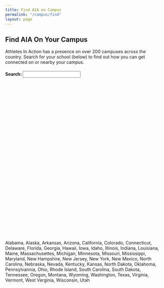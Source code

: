 ```yaml
---
title: Find AIA on Campus
permalink: "/campus/find"
layout: page
---
```


<div class="container col-md-10 col-md-offset-1">
<h2 class="title text-center">Find AIA <span class="first-color light">On Your Campus</span></h2>
<p>Athletes In Action has a presence on over 200 campuses across the country. Search for your school (below) to find out how you can get connected on or nearby your campus.</p>
<h4 id="searchbox">Search:&nbsp;<input id="schools" type="text"></h4>
</div>
<div class="row mt20">
<div class="container">
<div id="controls" class="col-md-10 col-md-offset-1 mb20"><div class="wrap_controls row"></div></div>
</div>
</div>
<div id="gmap" style="height: 500px; position: relative; overflow: hidden;"></div>
<div class="hidden">Alabama, Alaska, Arkansas, Arizona, California, Colorado, Connecticut, Delaware, Florida, Georgia, Hawaii, Iowa, Idaho, Illinois, Indiana, Louisiana, Maine, Massachusettes, Michigan, Minnesota, Missouri, Mississippi, Maryland, New Hampshire, New Jersey, New York, New Mexico, North Carolina, Nebraska, Nevada, Kentucky, Kansas, North Dakota, Oklahoma, Pennsylvannia, Ohio, Rhode Island, South Carolina, South Dakota, Tennessee, Oregon, Montana, Wyoming, Washington, Texas, Virginia, Vermont, West Verginia, Wisconsin, Utah</div>
<script type="text/javascript">// <![CDATA[
var html_checks = {
    //required: called by Maplace.js to activate the current voice on menu
    activateCurrent: function(index) {
        this.html_element.find("input[value='" + index + "']").attr('checked', true);
    },
    //required: called by Maplace.js to get the html of the menu
    getHtml: function() {
        var self = this,
            html = '';

        //if more than one location
        if(this.ln > 0) {
            html += '<div class="accordion panel-group ' + this.o.controls_cssclass + '" id="campusAccordion">';

            //check "view all" link
            //use ShowOnMenu(index) to know if a location has to appear on menu
            if(this.ShowOnMenu(this.view_all_key)) {
                html += '<label><input type="radio" name="gmap" value="'
                     + this.view_all_key + '"/>' + this.o.view_all_text + '</label>';
            }

            //iterate the locations
            for (var a = 0; a < this.ln; a++) {
                if(this.ShowOnMenu(a)) 
                  html += '<div class="panel col-md-6"><div class="panel-heading" style="background-color:#990000;">'
              			+ '<a class="collapse panel-toggle" data-toggle="collapse" data-parent="#campusAccordion" href="#collapse'+ a.toString() + '" style="color:#FFFFFF;">'
              			+ this.o.locations[a].title + '</a></div>';

      			   if (a === 0) {
              			html += '<div id="collapse' + a.toString() +'" class="panel-collapse collapse in"><div class="accordion-inner" style="background-color: #e5e5e5; padding:10px;">';
              			if (this.o.locations[a].aia.StaffType == "")	{
              				html += "We don't currently have a presence on this campus, but we have resources and coaches available to help you begin to <a href='/campus/sportlinc'>start AIA on this campus</a>."
              			} else {
              				html += checkSchoolTypeText(this.o.locations[a].aia, false)
              			}
          			} else {
          				html += '<div id="collapse' + a.toString() +'" class="panel-collapse collapse"><div class="accordion-inner" style="background-color: #e5e5e5;padding:10px;">'
          					+ checkSchoolTypeText(this.o.locations[a].aia, true);
          			}
          			html += '</div></div></div>';
            }
            html += '</div>';
        }

        this.html_element = $('<div class="wrap_controls row"></div>').append(html);

        //event on change
        //use ViewOnMap(index) to trigger the marker on map
        this.html_element.find('#campusAccordion').on('show.bs.collapse', function (e) {
		    var $this = $(e.target).siblings('.panel-heading').find('.panel-toggle');
console.log($this);
		    var id = parseInt($this.context.id.substring(8))+1;
		    self.ViewOnMap(id);
	    })

        return this.html_element;
    }
};
function checkSchoolTypeText (aia, distance)
		{ 
			var html = '';
			 var email = '';
       var web = '';
       var twitter = '';

       if (aia.Email != "" && aia.Email != null ) { email = 'Contact: ' + aia.Contact + ' <a href="mailto:' + aia.Email + '">(Email)</a> | ';}
       if  (aia.Twitter != "" && aia.Twitter) { twitter = 'Twitter: <a href="http://twitter.com/' + aia.Twitter + '">@' + aia.Twitter + '</a> |';}
       if (aia.Website != null && aia.Website != "") { web = 'Website: <a href="' + aia.Website + '">' + aia.Website + '</a>'; }

       if (aia.StaffType == 'SportLinc') {html += '<p>This is student-led movement under the supervision of an AIA Staff member coaching them.</p>';}
			

			 html += '<p>' + email + twitter + web + '</p>'

			 if (distance==true) { html += '<p>This campus is approximatly ' + parseFloat(aia.Distance).toFixed(2).toString() + ' mi from the campus you searched for.'; }

			 return html;
		}
$(document).ready(function() {
       $.support.cors = true;
       var apiURL = "https://api.athletesinaction.org/api/";
       if (document.all && !window.atob) {
		$('#searchbox').html("We're Sorry.  The campus locator doesn't work in this browser.  Please try a different browser.");
	}
       
       $('#schools').typeahead({
       		minLength: 3,
       		source: function(query, process) {
       			var schools = [];
       			var mapper = {};
       			$.ajax({
                        type: "GET",
                        url: apiURL + "campus?filtertype=name&filter="+ escape(query),
                        contentType: "application/json; charset=utf-8", // content type sent to server
                        dataType: "json", //Expected data format from server
                        success: function (result) {//On Successfull service call
                            $.each(result, function(i, school) {
                            	mapper[school.SchoolName] = school;
                            	schools.push(school.SchoolName + " (" + school.SchoolCity + ", " + school.SchoolState + ")");
                            })
                            process(schools);
                        },
                        error: function (request, status, errorThrown) {
                            
                            alert(request + " " + status + " " + errorThrown);
                        } // When Service call fails
                    });
       		},
       		updater: function(item) {
       			$.ajax({
				      type: "GET",
				      url: apiURL + "CampusLocator?SchoolName=" + escape(item) + "&Radius=20",
				      contentType: "application/json; charset=utf-8", // content type sent to server
				      dataType: "json", //Expected data format from server

				      success: function (result) {//On Successfull service call
				        //alert(result.SchoolName);		        
				        schoolLocations = [ 
				        	{
					        	lat: result.Latitude,
						        lon: result.Longititude,
						        title: result.SchoolName,
						        html: '<h4>' + result.SchoolName + ' - ' + result.City + '</h4>',
						        icon: checkSchoolType(result.StaffType),
						        zoom: 6,
						        aia: result
					        }			        
				        ];

				        var arrayd = (typeof result.NearBySchools) == 'string' ? eval('(' + result.NearBySchools + ')') : result.NearBySchools;
						if (arrayd != null) {
						     for (var i = 0; i < arrayd.length; i++) {
						         //alert(', ' + arrayd[i].SchoolName);
						         schoolLocations.push(
						         	{
						         		lat: arrayd[i].Latitude,
								        lon: arrayd[i].Longititude,
								        title: arrayd[i].SchoolName,
								        html: '<h4>' + arrayd[i].SchoolName + ' - ' + arrayd[i].City + '</h4>',
								        icon: checkSchoolType(arrayd[i].StaffType),
								        zoom: 11,
								        aia: arrayd[i]
						         	}
						         )
						     }
						}

				        map.SetLocations(schoolLocations, true);
				        map.Load();
				        map.ViewOnMap(1);
				      },
				      error: function (request, status, errorThrown) {
				        schools.push("There was an issue.  Please try again later.");
				      } // When Service call fails
				    });
			    }
			});


		function checkSchoolType (StaffType)
		{
			 if(StaffType == 'Staffed') {return 'https://goaia.org/Themes/AIA/Content/aiastaffpin.png';}
			 else if (StaffType == 'SportLinc') {return 'https://goaia.org/Themes/AIA/Content/aia-sportlinc-pin.png';}
			 else if (StaffType == 'USCM Connect') {return 'https://goaia.org/Themes/AIA/Content/crupin.png';}
			 else {return 'http://goaia.org/Themes/AIA/Content/no-presence.png';}

		}
		var map = new Maplace({
			map_options: {
                set_center: [39.82, -98.57],
                zoom: 4
              },
       afterShow: function(index) { $('.in').removeClass('in');  $('#collapse' + index.toString()).addClass('in');}
        });

        map.AddControl('checks', html_checks);
        
        map.Load({
        	force_generate_controls: true,
        	controls_title: 'Schools',
            controls_type: 'checks',
            controls_on_map: false,
            view_all: false
        });
        


       

   });
// ]]></script>
<script type="text/javascript" src="https://maps.google.com/maps/api/js?sensor=false&amp;libraries=geometry&amp;v=3.13"></script>
<script type="text/javascript" src="/uploads/campus/maplace.min.js?v=0.2.5"></script>
<script type="text/javascript" src="/uploads/campus/bootstrap3-typeahead.min.js"></script>